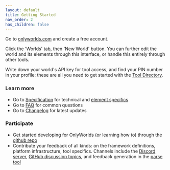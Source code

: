 ```yaml
---
layout: default
title: Getting Started
nav_order: 2
has_children: false
---
```


  
 
Go to [onlyworlds.com](https://www.onlyworlds.com) and create a free account. 

Click the 'Worlds' tab, then 'New World' button. You can further edit the world and its elements through this interface, or handle this entirely through other tools. 

Write down your world's API key for tool access, and find your PIN number in your profile: these are all you need to get started with the [Tool Directory](../tool-directory/).  

### Learn more

* Go to [Specification](../specification/) for technical and [element specifics](../specification/element_categories/) 
* Go to [FAQ](../faq/) for common questions
* Go to [Changelog](./changelog/) for latest updates

### Participate
* Get started developing for OnlyWorlds (or learning how to) through the [github repo](https://github.com/OnlyWorlds/OnlyWorlds)
* Contribute your feedback of all kinds: on the framework definitions, platform infrastructure, tool specifics. Channels include the [Discord server](https://discord.gg/twCjqvVBwb), [GitHub discussion topics](https://github.com/OnlyWorlds/OnlyWorlds/discussions), and feedback generation in the [parse tool](TODO)